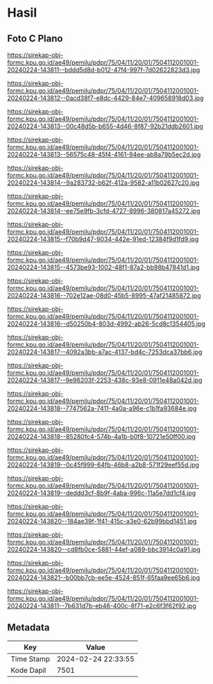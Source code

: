 # Hasil

## Foto C Plano

https://sirekap-obj-formc.kpu.go.id/ae49/pemilu/pdpr/75/04/11/20/01/7504112001001-20240224-143811--bddd5d8d-b012-47f4-997f-7d02622823d3.jpg

https://sirekap-obj-formc.kpu.go.id/ae49/pemilu/pdpr/75/04/11/20/01/7504112001001-20240224-143812--0acd38f7-e8dc-4429-84e7-409658918d03.jpg

https://sirekap-obj-formc.kpu.go.id/ae49/pemilu/pdpr/75/04/11/20/01/7504112001001-20240224-143813--00c48d5b-b655-4d46-8f87-92b21ddb2601.jpg

https://sirekap-obj-formc.kpu.go.id/ae49/pemilu/pdpr/75/04/11/20/01/7504112001001-20240224-143813--56575c48-45f4-4161-94ee-ab8a79b5ec2d.jpg

https://sirekap-obj-formc.kpu.go.id/ae49/pemilu/pdpr/75/04/11/20/01/7504112001001-20240224-143814--9a283732-b62f-412a-9582-a11b02627c20.jpg

https://sirekap-obj-formc.kpu.go.id/ae49/pemilu/pdpr/75/04/11/20/01/7504112001001-20240224-143814--ee75e9fb-3cfd-4727-8996-380817a45272.jpg

https://sirekap-obj-formc.kpu.go.id/ae49/pemilu/pdpr/75/04/11/20/01/7504112001001-20240224-143815--f70b9d47-9034-442e-91ed-12384f9d1fd9.jpg

https://sirekap-obj-formc.kpu.go.id/ae49/pemilu/pdpr/75/04/11/20/01/7504112001001-20240224-143815--4573be93-1002-48f1-87a2-bb98b47841d1.jpg

https://sirekap-obj-formc.kpu.go.id/ae49/pemilu/pdpr/75/04/11/20/01/7504112001001-20240224-143816--702e12ae-08d0-45b5-8995-47af21485872.jpg

https://sirekap-obj-formc.kpu.go.id/ae49/pemilu/pdpr/75/04/11/20/01/7504112001001-20240224-143816--d50250b4-803d-4992-ab26-5cd8c1354405.jpg

https://sirekap-obj-formc.kpu.go.id/ae49/pemilu/pdpr/75/04/11/20/01/7504112001001-20240224-143817--4092a3bb-a7ac-4137-bd4c-7253dca37bb6.jpg

https://sirekap-obj-formc.kpu.go.id/ae49/pemilu/pdpr/75/04/11/20/01/7504112001001-20240224-143817--9e96203f-2253-438c-93e8-0911e48a042d.jpg

https://sirekap-obj-formc.kpu.go.id/ae49/pemilu/pdpr/75/04/11/20/01/7504112001001-20240224-143818--7747562a-7411-4a0a-a96e-c1b1fa93684e.jpg

https://sirekap-obj-formc.kpu.go.id/ae49/pemilu/pdpr/75/04/11/20/01/7504112001001-20240224-143818--85280fc4-574b-4a1b-b0f8-10721e50ff00.jpg

https://sirekap-obj-formc.kpu.go.id/ae49/pemilu/pdpr/75/04/11/20/01/7504112001001-20240224-143819--0c45f999-64fb-46b8-a2b8-571f29eef55d.jpg

https://sirekap-obj-formc.kpu.go.id/ae49/pemilu/pdpr/75/04/11/20/01/7504112001001-20240224-143819--deddd3cf-8b9f-4aba-996c-11a5e7dd1cf4.jpg

https://sirekap-obj-formc.kpu.go.id/ae49/pemilu/pdpr/75/04/11/20/01/7504112001001-20240224-143820--184ae39f-1f41-415c-a3e0-62b99bbd1451.jpg

https://sirekap-obj-formc.kpu.go.id/ae49/pemilu/pdpr/75/04/11/20/01/7504112001001-20240224-143820--cd8fb0ce-5881-44ef-a089-bbc3914c0a91.jpg

https://sirekap-obj-formc.kpu.go.id/ae49/pemilu/pdpr/75/04/11/20/01/7504112001001-20240224-143821--b00bb7cb-ee5e-4524-851f-65faa9ee65b6.jpg

https://sirekap-obj-formc.kpu.go.id/ae49/pemilu/pdpr/75/04/11/20/01/7504112001001-20240224-143811--7b631d7b-eb46-400c-8f71-e2c6f3f62f92.jpg


## Metadata

| Key        | Value               |
| ---------- | ------------------- |
| Time Stamp | 2024-02-24 22:33:55 |
| Kode Dapil | 7501                |



